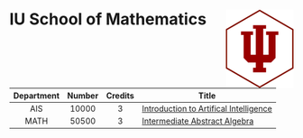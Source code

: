 # IU School of Mathematics<img src="./images/hex-iu.png" align="right" width="120"/>

| Department| Number | Credits | Title  |
|:-----------:|:-----:|:-----------:|------|
| AIS |  10000 | 3 | [Introduction to Artifical Intelligence](https://github.com/RobWiederstein/tutorial_grad_school/tree/main/ais_10000_intro_to_artif_intel) |
| MATH |  50500 | 3 | [Intermediate Abstract Algebra](https://github.com/RobWiederstein/tutorial_grad_school/tree/main/math_50500_intermed_abstract_algebra) |
